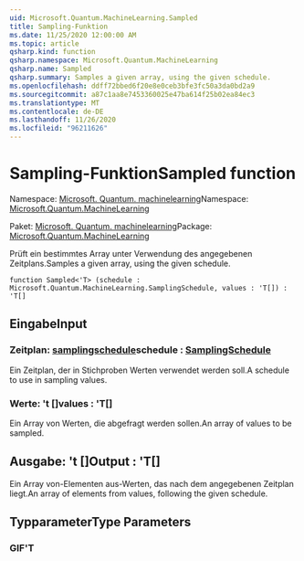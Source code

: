 ```yaml
---
uid: Microsoft.Quantum.MachineLearning.Sampled
title: Sampling-Funktion
ms.date: 11/25/2020 12:00:00 AM
ms.topic: article
qsharp.kind: function
qsharp.namespace: Microsoft.Quantum.MachineLearning
qsharp.name: Sampled
qsharp.summary: Samples a given array, using the given schedule.
ms.openlocfilehash: ddff72bbed6f20e8e0ceb3bfe3fc50a3da0bd2a9
ms.sourcegitcommit: a87c1aa8e7453360025e47ba614f25b02ea84ec3
ms.translationtype: MT
ms.contentlocale: de-DE
ms.lasthandoff: 11/26/2020
ms.locfileid: "96211626"
---
```

# <a name="sampled-function"></a><span data-ttu-id="5da13-102">Sampling-Funktion</span><span class="sxs-lookup"><span data-stu-id="5da13-102">Sampled function</span></span>

<span data-ttu-id="5da13-103">Namespace: [Microsoft. Quantum. machinelearning](xref:Microsoft.Quantum.MachineLearning)</span><span class="sxs-lookup"><span data-stu-id="5da13-103">Namespace: [Microsoft.Quantum.MachineLearning](xref:Microsoft.Quantum.MachineLearning)</span></span>

<span data-ttu-id="5da13-104">Paket: [Microsoft. Quantum. machinelearning](https://nuget.org/packages/Microsoft.Quantum.MachineLearning)</span><span class="sxs-lookup"><span data-stu-id="5da13-104">Package: [Microsoft.Quantum.MachineLearning](https://nuget.org/packages/Microsoft.Quantum.MachineLearning)</span></span>


<span data-ttu-id="5da13-105">Prüft ein bestimmtes Array unter Verwendung des angegebenen Zeitplans.</span><span class="sxs-lookup"><span data-stu-id="5da13-105">Samples a given array, using the given schedule.</span></span>

```qsharp
function Sampled<'T> (schedule : Microsoft.Quantum.MachineLearning.SamplingSchedule, values : 'T[]) : 'T[]
```


## <a name="input"></a><span data-ttu-id="5da13-106">Eingabe</span><span class="sxs-lookup"><span data-stu-id="5da13-106">Input</span></span>

### <a name="schedule--samplingschedule"></a><span data-ttu-id="5da13-107">Zeitplan: [samplingschedule](xref:Microsoft.Quantum.MachineLearning.SamplingSchedule)</span><span class="sxs-lookup"><span data-stu-id="5da13-107">schedule : [SamplingSchedule](xref:Microsoft.Quantum.MachineLearning.SamplingSchedule)</span></span>

<span data-ttu-id="5da13-108">Ein Zeitplan, der in Stichproben Werten verwendet werden soll.</span><span class="sxs-lookup"><span data-stu-id="5da13-108">A schedule to use in sampling values.</span></span>


### <a name="values--t"></a><span data-ttu-id="5da13-109">Werte: 't []</span><span class="sxs-lookup"><span data-stu-id="5da13-109">values : 'T[]</span></span>

<span data-ttu-id="5da13-110">Ein Array von Werten, die abgefragt werden sollen.</span><span class="sxs-lookup"><span data-stu-id="5da13-110">An array of values to be sampled.</span></span>



## <a name="output--t"></a><span data-ttu-id="5da13-111">Ausgabe: 't []</span><span class="sxs-lookup"><span data-stu-id="5da13-111">Output : 'T[]</span></span>

<span data-ttu-id="5da13-112">Ein Array von-Elementen aus-Werten, das nach dem angegebenen Zeitplan liegt.</span><span class="sxs-lookup"><span data-stu-id="5da13-112">An array of elements from values, following the given schedule.</span></span>

## <a name="type-parameters"></a><span data-ttu-id="5da13-113">Typparameter</span><span class="sxs-lookup"><span data-stu-id="5da13-113">Type Parameters</span></span>

### <a name="t"></a><span data-ttu-id="5da13-114">GIF</span><span class="sxs-lookup"><span data-stu-id="5da13-114">'T</span></span>


